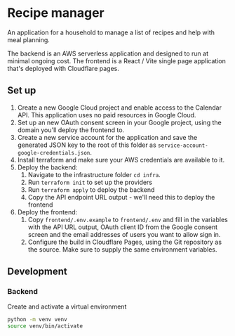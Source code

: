 # Recipe manager

An application for a household to manage a list of recipes and help with meal planning.

The backend is an AWS serverless application and designed to run at minimal ongoing cost.
The frontend is a React / Vite single page application that's deployed with Cloudflare pages.

## Set up

1. Create a new Google Cloud project and enable access to the Calendar API. This application uses no paid resources in Google Cloud.
2. Set up an new OAuth consent screen in your Google project, using the domain you'll deploy the frontend to.
3. Create a new service account for the application and save the generated JSON key to the root of this folder as `service-account-google-credentials.json`.
4. Install terraform and make sure your AWS credentials are available to it.
5. Deploy the backend:
   1. Navigate to the infrastructure folder `cd infra`.
   2. Run `terraform init` to set up the providers
   3. Run `terraform apply` to deploy the backend
   4. Copy the API endpoint URL output - we'll need this to deploy the frontend
6. Deploy the frontend:
   1. Copy `frontend/.env.example` to `frontend/.env` and fill in the variables with the API URL output, OAuth client ID from the Google consent screen and the email addresses of users you want to allow sign in.
   2. Configure the build in Cloudflare Pages, using the Git repository as the source. Make sure to supply the same environment variables.

## Development

### Backend

Create and activate a virtual environment

```bash
python -m venv venv
source venv/bin/activate
```

